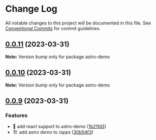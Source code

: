 # Change Log

All notable changes to this project will be documented in this file.
See [Conventional Commits](https://conventionalcommits.org) for commit guidelines.

## [0.0.11](https://github.com/shawn-sandy/fpkit-nextjs/compare/v0.0.10...v0.0.11) (2023-03-31)

**Note:** Version bump only for package astro-demo

## [0.0.10](https://github.com/shawn-sandy/fpkit-nextjs/compare/v0.0.9...v0.0.10) (2023-03-31)

**Note:** Version bump only for package astro-demo

## [0.0.9](https://github.com/shawn-sandy/fpkit-nextjs/compare/v0.0.8...v0.0.9) (2023-03-31)

### Features

- 🎊 add react support to astro-demo ([1b21fd3](https://github.com/shawn-sandy/fpkit-nextjs/commit/1b21fd39490df5b42d4efef608246e6c7695b910))
- 🏗️ add astro demo to /apps ([30b54f3](https://github.com/shawn-sandy/fpkit-nextjs/commit/30b54f3450cea13f136904f51e08fdc8b60a1ec9))
